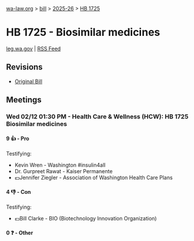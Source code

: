 [wa-law.org](/) > [bill](/bill/) > [2025-26](/bill/2025-26/) > [HB 1725](/bill/2025-26/hb/1725/)

# HB 1725 - Biosimilar medicines
[leg.wa.gov](https://app.leg.wa.gov/billsummary?BillNumber=1725&Year=2025&Initiative=false) | [RSS Feed](./rss.xml)

## Revisions
* [Original Bill](1/)

## Meetings
### Wed 02/12 01:30 PM - Health Care & Wellness (HCW): HB 1725 Biosimilar medicines
#### 9 👍 - Pro
Testifying:
* Kevin Wren - Washington #insulin4all
* Dr. Gurpreet Rawat - Kaiser Permanente
* 💵Jennifer Ziegler - Association of Washington Health Care Plans

#### 4 👎 - Con
Testifying:
* 💵Bill Clarke - BIO (Biotechnology Innovation Organization)

#### 0 ❓ - Other
